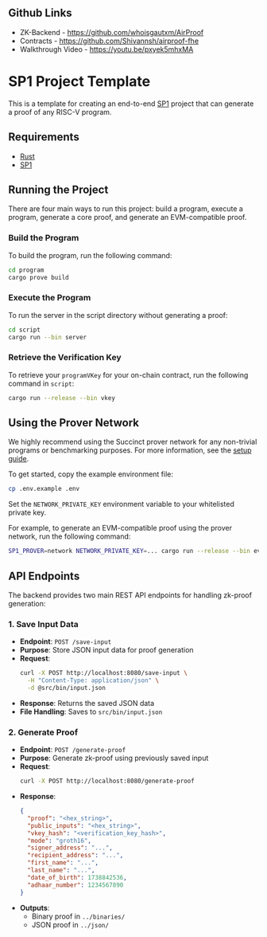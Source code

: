 ## Github Links 
- ZK-Backend - https://github.com/whoisgautxm/AirProof
- Contracts - https://github.com/Shivannsh/airproof-fhe
- Walkthrough Video - https://youtu.be/pxyek5mhxMA

# SP1 Project Template

This is a template for creating an end-to-end [SP1](https://github.com/succinctlabs/sp1) project
that can generate a proof of any RISC-V program.

## Requirements

- [Rust](https://rustup.rs/)
- [SP1](https://docs.succinct.xyz/getting-started/install.html)

## Running the Project

There are four main ways to run this project: build a program, execute a program, generate a core proof, and
generate an EVM-compatible proof.

### Build the Program

To build the program, run the following command:

```sh
cd program
cargo prove build
```

### Execute the Program

To run the server in the script directory without generating a proof:

```sh
cd script
cargo run --bin server
```

### Retrieve the Verification Key

To retrieve your `programVKey` for your on-chain contract, run the following command in `script`:

```sh
cargo run --release --bin vkey
```

## Using the Prover Network

We highly recommend using the Succinct prover network for any non-trivial programs or benchmarking purposes. For more information, see the [setup guide](https://docs.succinct.xyz/docs/generating-proofs/prover-network).

To get started, copy the example environment file:

```sh
cp .env.example .env
```

Set the `NETWORK_PRIVATE_KEY` environment variable to your whitelisted private key.

For example, to generate an EVM-compatible proof using the prover network, run the following
command:

```sh
SP1_PROVER=network NETWORK_PRIVATE_KEY=... cargo run --release --bin evm
```

## API Endpoints

The backend provides two main REST API endpoints for handling zk-proof generation:

### 1. Save Input Data

- **Endpoint**: `POST /save-input`
- **Purpose**: Store JSON input data for proof generation
- **Request**:
  ```bash
  curl -X POST http://localhost:8080/save-input \
    -H "Content-Type: application/json" \
    -d @src/bin/input.json
  ```
- **Response**: Returns the saved JSON data
- **File Handling**: Saves to `src/bin/input.json`

### 2. Generate Proof

- **Endpoint**: `POST /generate-proof`
- **Purpose**: Generate zk-proof using previously saved input
- **Request**:
  ```bash
  curl -X POST http://localhost:8080/generate-proof
  ```
- **Response**:
  ```json
  {
    "proof": "<hex_string>",
    "public_inputs": "<hex_string>",
    "vkey_hash": "<verification_key_hash>",
    "mode": "groth16",
    "signer_address": "...",
    "recipient_address": "...",
    "first_name": "...",
    "last_name": "...",
    "date_of_birth": 1738842536,
    "adhaar_number": 1234567890
  }
  ```
- **Outputs**:
  - Binary proof in `../binaries/`
  - JSON proof in `../json/`
